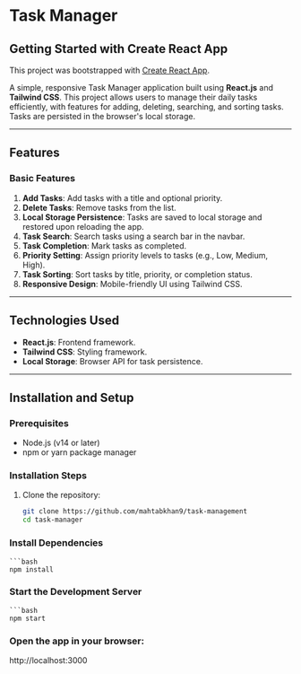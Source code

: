 # Task Manager

## Getting Started with Create React App

This project was bootstrapped with [Create React App](https://github.com/facebook/create-react-app).


A simple, responsive Task Manager application built using **React.js** and **Tailwind CSS**. This project allows users to manage their daily tasks efficiently, with features for adding, deleting, searching, and sorting tasks. Tasks are persisted in the browser's local storage.

---

## Features

### **Basic Features**
1. **Add Tasks**: Add tasks with a title and optional priority.
2. **Delete Tasks**: Remove tasks from the list.
3. **Local Storage Persistence**: Tasks are saved to local storage and restored upon reloading the app.
4. **Task Search**: Search tasks using a search bar in the navbar.
5. **Task Completion**: Mark tasks as completed.
6. **Priority Setting**: Assign priority levels to tasks (e.g., Low, Medium, High).
7. **Task Sorting**: Sort tasks by title, priority, or completion status.
8. **Responsive Design**: Mobile-friendly UI using Tailwind CSS.

---

## Technologies Used

- **React.js**: Frontend framework.
- **Tailwind CSS**: Styling framework.
- **Local Storage**: Browser API for task persistence.

---

## Installation and Setup

### Prerequisites
- Node.js (v14 or later)
- npm or yarn package manager

### Installation Steps
1. Clone the repository:
   ```bash
   git clone https://github.com/mahtabkhan9/task-management
   cd task-manager

### Install Dependencies
    ```bash
    npm install

### Start the Development Server
    ```bash
    npm start

### Open the app in your browser:
http://localhost:3000